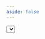 ```yaml
---
aside: false
---
```

<script setup>
import Select from 'spacegate-admin/components/SelectGateway.vue'
import { ref } from 'vue'
const routeName = ref()
</script>

<DemoContainer>
    <Select v-model="routeName"/>
</DemoContainer>